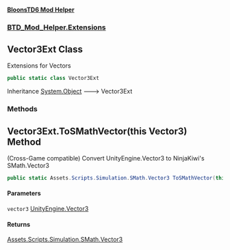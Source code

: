 #### [BloonsTD6 Mod Helper](index.md 'index')
### [BTD_Mod_Helper.Extensions](index.md#BTD_Mod_Helper.Extensions 'BTD_Mod_Helper.Extensions')

## Vector3Ext Class

Extensions for Vectors

```csharp
public static class Vector3Ext
```

Inheritance [System.Object](https://docs.microsoft.com/en-us/dotnet/api/System.Object 'System.Object') &#129106; Vector3Ext
### Methods

<a name='BTD_Mod_Helper.Extensions.Vector3Ext.ToSMathVector(thisUnityEngine.Vector3)'></a>

## Vector3Ext.ToSMathVector(this Vector3) Method

(Cross-Game compatible) Convert UnityEngine.Vector3 to NinjaKiwi's SMath.Vector3

```csharp
public static Assets.Scripts.Simulation.SMath.Vector3 ToSMathVector(this UnityEngine.Vector3 vector3);
```
#### Parameters

<a name='BTD_Mod_Helper.Extensions.Vector3Ext.ToSMathVector(thisUnityEngine.Vector3).vector3'></a>

`vector3` [UnityEngine.Vector3](https://docs.microsoft.com/en-us/dotnet/api/UnityEngine.Vector3 'UnityEngine.Vector3')

#### Returns
[Assets.Scripts.Simulation.SMath.Vector3](https://docs.microsoft.com/en-us/dotnet/api/Assets.Scripts.Simulation.SMath.Vector3 'Assets.Scripts.Simulation.SMath.Vector3')